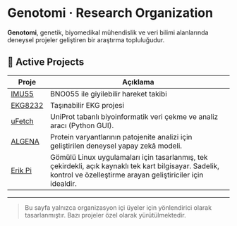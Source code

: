 # Genotomi · Research Organization 

**Genotomi**, genetik, biyomedikal mühendislik ve veri bilimi alanlarında deneysel projeler geliştiren bir araştırma topluluğudur.

## 🚀 Active Projects

| Proje | Açıklama |
|-------|----------|
| [IMU55](https://github.com/Genotomi/IMU55) | BNO055 ile giyilebilir hareket takibi |
| [EKG8232](https://github.com/Genotomi/EKG8232) | Taşınabilir EKG projesi  |
| [uFetch](https://github.com/Genotomi/uFetch) | UniProt tabanlı biyoinformatik veri çekme ve analiz aracı (Python GUI). |
| [ALGENA](https://github.com/Genotomi/ALGENA) | Protein varyantlarının patojenite analizi için geliştirilen deneysel yapay zekâ modeli. |
| [Erik Pi](https://github.com/Genotomi/Erik-Pi) | Gömülü Linux uygulamaları için tasarlanmış, tek çekirdekli, açık kaynaklı tek kart bilgisayar. Sadelik, kontrol ve özelleştirme arayan geliştiriciler için idealdir. |
---

> Bu sayfa yalnızca organizasyon içi üyeler için yönlendirici olarak tasarlanmıştır. Bazı projeler özel olarak yürütülmektedir.

